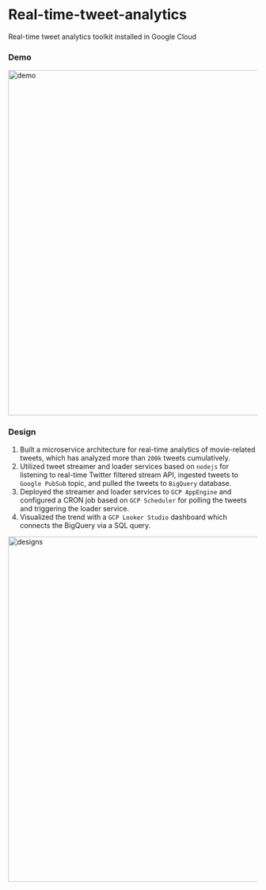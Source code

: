 # Real-time-tweet-analytics
Real-time tweet analytics toolkit installed in Google Cloud
### Demo


<img width="696" alt="demo" src="https://user-images.githubusercontent.com/65870261/210594225-192aeabc-75de-4dda-9f62-afcfba79e1ad.png">

### Design
1. Built a microservice architecture for real-time analytics of movie-related tweets, which has analyzed more than
`200k` tweets cumulatively.
2. Utilized tweet streamer and loader services based on `nodejs` for listening to real-time Twitter filtered stream API,
ingested tweets to `Google PubSub` topic, and pulled the tweets to `BigQuery` database.
3. Deployed the streamer and loader services to `GCP AppEngine` and configured a CRON job based on `GCP
Scheduler` for polling the tweets and triggering the loader service.
4. Visualized the trend with a `GCP Looker Studio` dashboard which connects the BigQuery via a SQL query.


  <img width="696" alt="designs" src="https://user-images.githubusercontent.com/65870261/210595305-feca27c1-ad40-422f-b987-4900cfcd20c5.png">

